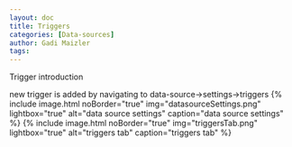 ```yaml
---
layout: doc
title: Triggers
categories: [Data-sources]
author: Gadi Maizler
tags: 
---
```

Trigger introduction

new trigger is added by navigating to data-source->settings->triggers
{% include image.html noBorder="true" img="datasourceSettings.png" lightbox="true" alt="data source settings" caption="data source settings" %}
{% include image.html noBorder="true" img="triggersTab.png" lightbox="true" alt="triggers tab" caption="triggers tab" %}